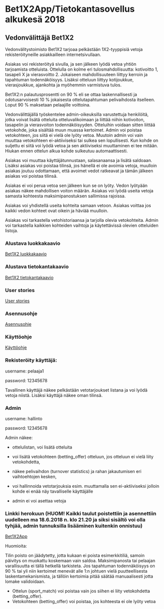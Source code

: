 # Bet1X2App/Tietokantasovellus alkukesä 2018

## Vedonvälittäjä Bet1X2

Vedonvälitystoimisto Bet1X2 tarjoaa pelkästään 1X2-tyyppisiä vetoja rekisteröityneille asiakkailleen internetsivullaan.

Asiakas voi rekisteröityä sivulla, ja sen jälkeen lyödä vetoa yhtiön tarjoamista otteluista. Ottelulla on kolme eri tulosmahdollisuutta: kotivoitto 1, tasapeli X ja vierasvoitto 2. Jokaiseen mahdollisuuteen liittyy kerroin ja tapahtuman todennäköisyys. Lisäksi otteluun liittyy kotijoukkue, vierasjoukkue, ajankohta ja myöhemmin varmistuva tulos. 

Bet1X2:n palautusprosentti on 90 % eli se ottaa laskennallisesti ja odotusarvoisesti 10 % jokaisesta ottelutapahtuman pelivaihdosta itselleen. Loput 90 % maksetaan pelaajille voittoina.

Vedonvälittäjällä työskentelee admin-oikeuksilla varustettuja henkilöitä, jotka voivat lisätä otteluita otteluvalikoimaan ja liittää niihin kotivoiton, tasapelin ja vierasvoiton todennäköisyyden. Otteluihin voidaan sitten liittää vetokohde, joka sisältää muun muassa kertoimet. Admin voi poistaa vetokohteen, jos siitä ei vielä ole lyöty vetoa. Muutoin admin voi vain muuttaa vetokohteen ei-aktiiviseksi tai sulkea sen lopullisesti. Kun kohde on suljettu ei siitä voi lyödä vetoa ja sen aktiiviseksi muuttaminen ei tee mitään. Hiukan ennen ottelun alkua kohde sulkeutuu automaattisesti.

Asiakas voi muuttaa käyttäjätunnustaan, salasanaansa ja lisätä saldoaan. Lisäksi asiakas voi poistaa tilinsä, jos hänellä ei ole avoimia vetoja, muulloin asiakas joutuu odottamaan, että avoimet vedot ratkeavat ja tämän jälkeen asiakas voi poistaa tilinsä. 

Asiakas ei voi perua vetoa sen jälkeen kun se on lyöty. Vedon lyötyään asiakas näkee mahdollisen voiton määrän. Asiakas voi lyödä useita vetoja samasta kohteesta maksimipanostuksen sallimissa rajoissa.

Asiakas voi yhdistellä useita kohteita samaan vetoon. Asiakas voittaa jos kaikki vedon kohteet ovat oikein ja häviää muulloin.

Asiakas voi tarkastella vetohistoriaansa ja tarjolla olevia vetokohteita. Admin voi tarkastella kaikkien kohteiden vaihtoja ja käytettävissä olevien otteluiden listoja.

### Alustava luokkakaavio

[Bet1X2 luokkakaavio](https://github.com/Jsos17/Vedonlyonti1X2/blob/master/documentation/Bet1X2_luokkakaavio.jpg)

### Alustava tietokantakaavio

[Bet1X2 tietokantakaavio](https://github.com/Jsos17/Vedonlyonti1X2/blob/master/documentation/Bet1X2_tietokantakaavio.jpg)

### User stories

[User stories](https://github.com/Jsos17/Vedonlyonti1X2/blob/master/documentation/user_stories.md)

### Asennusohje

[Asennusohje](https://github.com/Jsos17/Vedonlyonti1X2/blob/master/documentation/asennusohje.md)

### Käyttöohje

[Käyttöohje](https://github.com/Jsos17/Vedonlyonti1X2/blob/master/documentation/kaytto-ohje.md)

### Rekisteröity käyttäjä:

username: pelaaja1

password: 12345678

Tavallinen käyttäjä näkee pelkästään vetotarjoukset listana ja  voi lyödä vetoja niistä. Lisäksi käyttäjä näkee oman tilinsä.

### Admin

username: hallinto

password: 12345678

Admin näkee: 
* ottelulistan, voi lisätä otteluita 

* voi lisätä vetokohteen (betting_offer) otteluun, jos otteluun ei vielä liity vetokohdetta, 

* näkee pelivaihdon (turnover statistics) ja rahan jakautumisen eri vaihtoehtojen kesken, 

* voi hallinnoida vetotarjouksia esim. muuttamalla sen ei-aktiiviseksi jolloin kohde ei enää näy tavalliselle käyttäjälle 

* admin ei voi asettaa vetoja

### Linkki herokuun (HUOM! Kaikki taulut poistettiin ja asennettiin uudelleen ma 18.6.2018 n. klo 21.20 ja siksi sisältö voi olla tyhjää, admin tunnuksilla lisääminen kuitenkin onnistuu)

[Bet1X2App](https://bet1x2-app.herokuapp.com/)

Huomioita:

Tilin poisto on jäädytetty, jotta kukaan ei poista esimerkkitiliä, samoin päivitys on muokattu koskemaan vain saldoa. Maksimipanosta tai pelaajan varallisuutta ei tällä hetkellä tarkisteta. Jos tapahtuman todennäköisyys on 90 % tai yli niin kertoimet menevät alle 1:n johtuen vielä puutteellisesta laskentamekanismista, ja tällöin kertoimia pitää säätää manuaalisesti jotta lomake validoidaan. 

* Ottelun (sport_match) voi poistaa vain jos siihen ei liity vetokohdetta (betting_offer).
* Vetokohteen (betting_offer) voi poistaa, jos kohteesta ei ole lyöty vetoa

